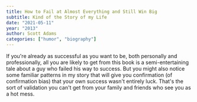 ```yaml
---
title: How to Fail at Almost Everything and Still Win Big
subtitle: Kind of the Story of my Life
date: "2021-05-11"
year: "2013"
author: Scott Adams
categories: ["humor", "biography"]
---
```


If you're already as successful as you want to be, both personally and professionally, all you are likely to get from this book is a semi-entertaining tale about a guy who failed his way to success. But you might also notice some familiar patterns in my story that will give you confirmation (of confirmation bias) that your own success wasn't entirely luck. That's the sort of validation you can't get from your family and friends who see you as a hot mess. 